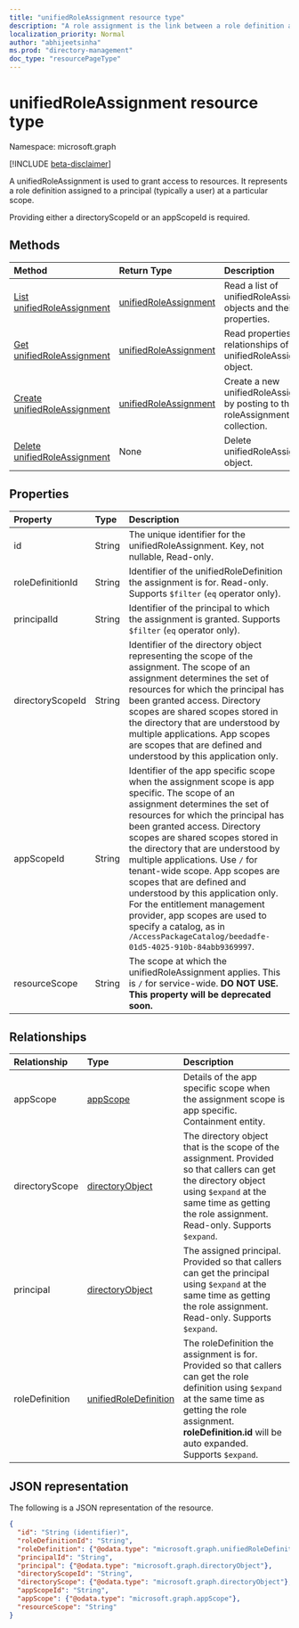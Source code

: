 ```yaml
---
title: "unifiedRoleAssignment resource type"
description: "A role assignment is the link between a role definition and a principal at a particular scope for the purpose of granting access."
localization_priority: Normal
author: "abhijeetsinha"
ms.prod: "directory-management"
doc_type: "resourcePageType"
---
```


# unifiedRoleAssignment resource type

Namespace: microsoft.graph

[!INCLUDE [beta-disclaimer](../../includes/beta-disclaimer.md)]

A unifiedRoleAssignment is used to grant access to resources. It represents a role definition assigned to a principal (typically a user) at a particular scope.

Providing either a directoryScopeId or an appScopeId is required.

## Methods

| Method       | Return Type | Description |
|:-------------|:------------|:------------|
| [List unifiedRoleAssignment](../api/rbacapplication-list-roleassignments.md) | [unifiedRoleAssignment](unifiedroleassignment.md) | Read a list of unifiedRoleAssignment objects and their properties. |
| [Get unifiedRoleAssignment](../api/unifiedroleassignment-get.md) | [unifiedRoleAssignment](unifiedroleassignment.md) | Read properties and relationships of unifiedRoleAssignment object. |
| [Create unifiedRoleAssignment](../api/rbacapplication-post-roleassignments.md) | [unifiedRoleAssignment](unifiedroleassignment.md) | Create a new unifiedRoleAssignment by posting to the roleAssignment collection. |
| [Delete unifiedRoleAssignment](../api/unifiedroleassignment-delete.md) | None | Delete unifiedRoleAssignment object. |

## Properties

| Property     | Type        | Description |
|:-------------|:------------|:------------|
|id|String| The unique identifier for the unifiedRoleAssignment. Key, not nullable, Read-only. |
|roleDefinitionId|String| Identifier of the unifiedRoleDefinition the assignment is for. Read-only. Supports `$filter` (`eq` operator only). |
|principalId|String| Identifier of the principal to which the assignment is granted. Supports `$filter` (`eq` operator only). |
|directoryScopeId|String|Identifier of the directory object representing the scope of the assignment. The scope of an assignment determines the set of resources for which the principal has been granted access. Directory scopes are shared scopes stored in the directory that are understood by multiple applications. App scopes are scopes that are defined and understood by this application only.|
|appScopeId|String|Identifier of the app specific scope when the assignment scope is app specific. The scope of an assignment determines the set of resources for which the principal has been granted access. Directory scopes are shared scopes stored in the directory that are understood by multiple applications. Use `/` for tenant-wide scope. App scopes are scopes that are defined and understood by this application only.  For the entitlement management provider, app scopes are used to specify a catalog, as in `/AccessPackageCatalog/beedadfe-01d5-4025-910b-84abb9369997`.|
|resourceScope|String| The scope at which the unifiedRoleAssignment applies. This is `/` for service-wide. **DO NOT USE. This property will be deprecated soon.**|

## Relationships

| Relationship | Type	|Description|
|:---------------|:--------|:----------|
|appScope|[appScope](appscope.md)|Details of the app specific scope when the assignment scope is app specific. Containment entity. |
|directoryScope|[directoryObject](directoryobject.md)|The directory object that is the scope of the assignment. Provided so that callers can get the directory object using `$expand` at the same time as getting the role assignment. Read-only. Supports `$expand`. |
|principal|[directoryObject](directoryobject.md)| The assigned principal. Provided so that callers can get the principal using `$expand` at the same time as getting the role assignment. Read-only. Supports `$expand`. |
|roleDefinition|[unifiedRoleDefinition](unifiedroledefinition.md)|The roleDefinition the assignment is for. Provided so that callers can get the role definition using `$expand` at the same time as getting the role assignment. **roleDefinition.id** will be auto expanded. Supports `$expand`. |



## JSON representation

The following is a JSON representation of the resource.

<!-- {
  "blockType": "resource",
  "optionalProperties": [

  ],
  "@odata.type": "microsoft.graph.unifiedRoleAssignment",
  "keyProperty": "id"
}-->

```json
{
  "id": "String (identifier)",
  "roleDefinitionId": "String",
  "roleDefinition": {"@odata.type": "microsoft.graph.unifiedRoleDefinition"},
  "principalId": "String",
  "principal": {"@odata.type": "microsoft.graph.directoryObject"},
  "directoryScopeId": "String",
  "directoryScope": {"@odata.type": "microsoft.graph.directoryObject"},
  "appScopeId": "String",
  "appScope": {"@odata.type": "microsoft.graph.appScope"},
  "resourceScope": "String"
}
```

<!-- uuid: 16cd6b66-4b1a-43a1-adaf-3a886856ed98
2019-02-04 14:57:30 UTC -->
<!-- {
  "type": "#page.annotation",
  "description": "unifiedRoleAssignment resource",
  "keywords": "",
  "section": "documentation",
  "tocPath": ""
}-->

